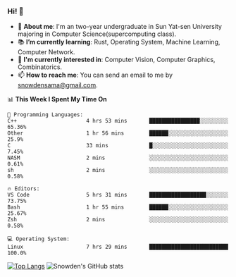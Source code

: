 ### Hi! 👋

+ :school: **About me**: I'm an two-year undergraduate in Sun Yat-sen University majoring in Computer Science(supercomputing class).
+ :books: **I’m currently learning**: Rust, Operating System, Machine Learning, Computer Network.
+ :lollipop: **I'm currently interested in**: Computer Vision, Computer Graphics, Combinatorics.
+ 📫 **How to reach me**: You can send an email to me by snowdensama@gmail.com.

<!--START_SECTION:waka-->
📊 **This Week I Spent My Time On** 

```text
💬 Programming Languages: 
C++                      4 hrs 53 mins       ████████████████░░░░░░░░░   65.36% 
Other                    1 hr 56 mins        ██████░░░░░░░░░░░░░░░░░░░   25.9% 
C                        33 mins             █░░░░░░░░░░░░░░░░░░░░░░░░   7.45% 
NASM                     2 mins              ░░░░░░░░░░░░░░░░░░░░░░░░░   0.61% 
sh                       2 mins              ░░░░░░░░░░░░░░░░░░░░░░░░░   0.58%

🔥 Editors: 
VS Code                  5 hrs 31 mins       ██████████████████░░░░░░░   73.75% 
Bash                     1 hr 55 mins        ██████░░░░░░░░░░░░░░░░░░░   25.67% 
Zsh                      2 mins              ░░░░░░░░░░░░░░░░░░░░░░░░░   0.58%

💻 Operating System: 
Linux                    7 hrs 29 mins       █████████████████████████   100.0%

```


<!--END_SECTION:waka-->


[![Top Langs](https://github-readme-stats.vercel.app/api/top-langs/?username=lixk28&langs_count=8&layout=compact&hide_border=true)](https://github.com/lixk28/github-readme-stats)
![Snowden's GitHub stats](https://github-readme-stats.vercel.app/api?username=lixk28&show_icons=true&hide_border=true&count_private=true)



<!--
**lixk28/lixk28** is a ✨ _special_ ✨ repository because its `README.md` (this file) appears on your GitHub profile.

Here are some ideas to get you started:

- 🔭 I’m currently working on ...
- 🌱 I’m currently learning ...
- 👯 I’m looking to collaborate on ...
- 🤔 I’m looking for help with ...
- 💬 Ask me about ...
- 📫 How to reach me: ...
- 😄 Pronouns: ...
- ⚡ Fun fact: ...
  -->

